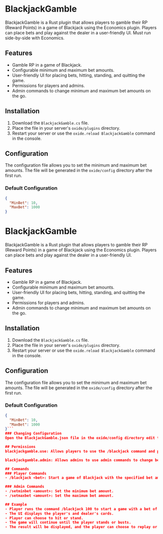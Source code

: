 # BlackjackGamble

BlackjackGamble is a Rust plugin that allows players to gamble their RP (Reward Points) in a game of Blackjack using the Economics plugin. Players can place bets and play against the dealer in a user-friendly UI. Must run side-by-side with Economics.

## Features
- Gamble RP in a game of Blackjack.
- Configurable minimum and maximum bet amounts.
- User-friendly UI for placing bets, hitting, standing, and quitting the game.
- Permissions for players and admins.
- Admin commands to change minimum and maximum bet amounts on the go.

## Installation

1. Download the `BlackjackGamble.cs` file.
2. Place the file in your server's `oxide/plugins` directory.
3. Restart your server or use the `oxide.reload BlackjackGamble` command in the console.

## Configuration

The configuration file allows you to set the minimum and maximum bet amounts. The file will be generated in the `oxide/config` directory after the first run.

### Default Configuration

```json
{
  "MinBet": 10,
  "MaxBet": 1000
}
```

# BlackjackGamble

BlackjackGamble is a Rust plugin that allows players to gamble their RP (Reward Points) in a game of Blackjack using the Economics plugin. Players can place bets and play against the dealer in a user-friendly UI.

## Features
- Gamble RP in a game of Blackjack.
- Configurable minimum and maximum bet amounts.
- User-friendly UI for placing bets, hitting, standing, and quitting the game.
- Permissions for players and admins.
- Admin commands to change minimum and maximum bet amounts on the go.

## Installation

1. Download the `BlackjackGamble.cs` file.
2. Place the file in your server's `oxide/plugins` directory.
3. Restart your server or use the `oxide.reload BlackjackGamble` command in the console.

## Configuration

The configuration file allows you to set the minimum and maximum bet amounts. The file will be generated in the `oxide/config` directory after the first run.

### Default Configuration

```json
{
  "MinBet": 10,
  "MaxBet": 1000
}```
### Changing Configuration
Open the BlackjackGamble.json file in the oxide/config directory edit the values or use the in-game commands.

## Permissions
blackjackgamble.use: Allows players to use the /blackjack command and play the game.

blackjackgamble.admin: Allows admins to use admin commands to change bet limits.

## Commands
### Player Commands
- /blackjack <bet>: Start a game of Blackjack with the specified bet amount.

### Admin Commands
- /setminbet <amount>: Set the minimum bet amount.
- /setmaxbet <amount>: Set the maximum bet amount.

## Example
- Player runs the command /blackjack 100 to start a game with a bet of 100 RP.
- The UI displays the player's and dealer's cards.
- Player can choose to hit or stand.
- The game will continue until the player stands or busts.
- The result will be displayed, and the player can choose to replay or quit.

